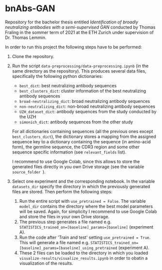 # bnAbs-GAN

Repository for the bachelor thesis entitled *Identification of broadly neutralizing antibodies with a semi-supervised GAN* conducted by Thomas Fraling in the sommer term of 2021 at the ETH Zurich under supervision of Dr. Thomas Lemmin.

In order to run this project the following steps have to be performed:
1. Clone the repository.
2. Run the script `data-preprocessing/data-preprocessing.ipynb` (in the same directory as the repository). This produces several data files, specifically the following python dictionaries:
    - `best_dict`: best neutralizing antibody sequences
    - `best_clusters_dict`: cluster information of the best neutralizing antibody sequences
    - `broad-neutralizing_dict`: broad neutralizing antibody sequences
    - `non-neutralizing_dict`: non-broad neutralizing antibody sequences
    - `UZH_dataset_dict`: antibody sequences from the study conducted by the UZH
    - `simonich_dict`: antibody sequences from the other study
    
    For all dictionaries containing sequences (all the previous ones except `best_clusters_dict`), the dictionary stores a mapping from the assigned sequence key to a dictionary containing the sequence (in amino-acid form), the germline sequence, the CDR3 region and some other sequence specific information (see `relevant_fields` list).
    
    I recommend to use Google Colab, since this allows to store the generated files directly in you own Drive storage (see the variable `source_folder `).
3. Select one experiment and the corresponding notebook. In the variable `datasets_dir` specify the directory in which the previously generated files are stored. Then perform the following steps:
    1. Run the entire script with `use_pretrained = False`. The variable `model_dir` contains the directory where the best model parameters will be saved. Again, for simplicity I recommend to use Google Colab and store the files in your own Drive storage.
    2. The previous step generates a file named e.g. `STATISTICS_trained_on=[baseline]_params=[baseline]` (experiment A). 
    3. Run the code after 'Train and test' setting `use_pretrained = True`. This will generate a file named e.g. `STATISTICS_trained_on=[baseline]_params=[baseline]_using_pretrained` (experiment A). 
    4. These 2 files can be loaded to the directory in which you loaded `visualize-results/visualize_results.ipynb` in order to obatin a visualization of the results.
